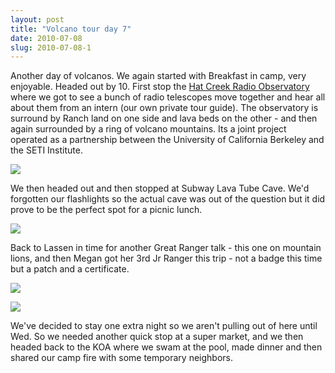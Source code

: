 ```yaml
---
layout: post
title: "Volcano tour day 7"
date: 2010-07-08
slug: 2010-07-08-1
---
```


Another day of volcanos.  We again started with Breakfast in camp, very enjoyable.  Headed out by 10.  First stop the  [Hat Creek Radio Observatory](http://www.hcro.org/)  where we got to see a bunch of radio telescopes move together and hear all about them from an intern (our own private tour guide).  The observatory is surround by Ranch land on one side and lava beds on the other - and then again surrounded by a ring of volcano mountains.  Its a joint project  operated as a partnership between the University of California Berkeley and the SETI Institute. 

 ![](/visible-light/images/assets/IMG_1584-thumb-300x225-98.jpg) 



We then headed out and then stopped at Subway Lava Tube Cave.  We&apos;d forgotten our flashlights so the actual cave was out of the question but it did prove to be the perfect spot for a picnic lunch.

 ![](/visible-light/images/assets/IMG_1585-thumb-600x450-104.jpg) 

Back to Lassen in time for another Great Ranger talk - this one on mountain lions, and then Megan got her 3rd Jr Ranger this trip - not a badge this time but a patch and a certificate.

 ![](/visible-light/images/assets/IMG_1588-thumb-300x225-101.jpg) 

 ![](/visible-light/images/assets/IMG_1593-thumb-600x450-107.jpg) 

We&apos;ve decided to stay one extra night so we aren&apos;t pulling out of here until Wed.  So we needed another quick stop at a super market, and we then headed back to the KOA where we swam at the pool, made dinner and then shared our camp fire with some temporary neighbors. <br />
